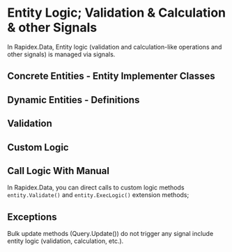 # Entity Logic; Validation & Calculation & other Signals

In Rapidex.Data, Entity logic (validation and calculation-like operations and other signals) is managed via signals.

## Concrete Entities - Entity Implementer Classes


## Dynamic Entities - Definitions


## Validation


## Custom Logic


## Call Logic With Manual

In Rapidex.Data, you can direct calls to custom logic methods `entity.Validate()` and `entity.ExecLogic()` extension methods;

## Exceptions

Bulk update methods (Query.Update()) do not trigger any signal include entity logic (validation, calculation, etc.).